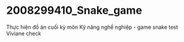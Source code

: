 # 2008299410_Snake_game
Thực hiện đồ án cuối kỳ môn Kỹ năng nghề nghiệp - game snake
test
Viviane check